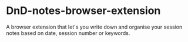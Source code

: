 # DnD-notes-browser-extension
A browser extension that let's you write down and organise your session notes based on date, session number or keywords.
